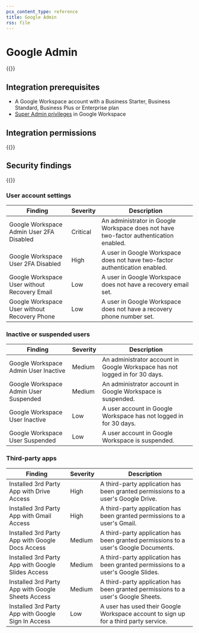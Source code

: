 ```yaml
---
pcx_content_type: reference
title: Google Admin
rss: file
---
```


# Google Admin

{{<render file="casb/_integration-description.md" withParameters="Google Admin;;Google Workspace account">}}

## Integration prerequisites

- A Google Workspace account with a Business Starter, Business Standard, Business Plus or Enterprise plan
- [Super Admin privileges](https://support.google.com/a/answer/2405986) in Google Workspace

## Integration permissions

{{<render file="casb/_integration-perms.md" withParameters="Google Workspace;;google-workspace">}}

## Security findings

{{<render file="casb/_security-findings.md" withParameters="Google Admin;;google-workspace/google-admin">}}

### User account settings

| Finding                                      | Severity | Description                                                                           |
| -------------------------------------------- | -------- | ------------------------------------------------------------------------------------- |
| Google Workspace Admin User 2FA Disabled     | Critical | An administrator in Google Workspace does not have two-factor authentication enabled. |
| Google Workspace User 2FA Disabled           | High     | A user in Google Workspace does not have two-factor authentication enabled.           |
| Google Workspace User without Recovery Email | Low      | A user in Google Workspace does not have a recovery email set.                        |
| Google Workspace User without Recovery Phone | Low      | A user in Google Workspace does not have a recovery phone number set.                 |

### Inactive or suspended users

| Finding                               | Severity | Description                                                                 |
| ------------------------------------- | -------- | --------------------------------------------------------------------------- |
| Google Workspace Admin User Inactive  | Medium   | An administrator account in Google Workspace has not logged in for 30 days. |
| Google Workspace Admin User Suspended | Medium   | An administrator account in Google Workspace is suspended.                  |
| Google Workspace User Inactive        | Low      | A user account in Google Workspace has not logged in for 30 days.           |
| Google Workspace User Suspended       | Low      | A user account in Google Workspace is suspended.                            |

### Third-party apps

| Finding                                            | Severity | Description                                                                          |
| -------------------------------------------------- | -------- | ------------------------------------------------------------------------------------ |
| Installed 3rd Party App with Drive Access          | High     | A third-party application has been granted permissions to a user's Google Drive.     |
| Installed 3rd Party App with Gmail Access          | High     | A third-party application has been granted permissions to a user's Gmail.            |
| Installed 3rd Party App with Google Docs Access    | Medium   | A third-party application has been granted permissions to a user's Google Documents. |
| Installed 3rd Party App with Google Slides Access  | Medium   | A third-party application has been granted permissions to a user's Google Slides.    |
| Installed 3rd Party App with Google Sheets Access  | Medium   | A third-party application has been granted permissions to a user's Google Sheets.    |
| Installed 3rd Party App with Google Sign In Access | Low      | A user has used their Google Workspace account to sign up for a third party service. |
